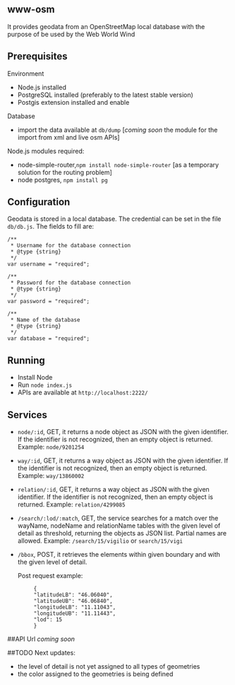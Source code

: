 ## www-osm

It provides geodata from an OpenStreetMap local database with the purpose of be used by the Web World Wind

## Prerequisites
Environment
* Node.js installed
* PostgreSQL installed (preferably to the latest stable version)
* Postgis extension installed and enable

Database
* import the data available at `db/dump` [*coming soon* the module for the import from xml and live osm APIs]

Node.js modules required:
* node-simple-router,`npm install node-simple-router` [as a temporary solution for the routing problem]
* node postgres, `npm install pg`

## Configuration

Geodata is stored in a local database. The credential can be set in the file `db/db.js`.
The fields to fill are:
```
/**
 * Username for the database connection
 * @type {string}
 */
var username = "required";

/**
 * Password for the database connection
 * @type {string}
 */
var password = "required";

/**
 * Name of the database
 * @type {string}
 */
var database = "required"; 
```

## Running

* Install Node
* Run `node index.js`
* APIs are available at `http://localhost:2222/`

## Services

* `node/:id`, GET, it returns a node object as JSON with the given identifier. If the identifier is not recognized, then an empty object is returned. Example: `node/9201254`
* `way/:id`, GET,  it returns a way object as JSON with the given identifier. If the identifier is not recognized, then an empty object is returned. Example: `way/13860002`
* `relation/:id`, GET, it returns a way object as JSON with the given identifier. If the identifier is not recognized, then an empty object is returned. Example: `relation/4299085`
* `/search/:lod/:match`, GET, the service searches for a match over the wayName, nodeName and relationName tables with the given level of detail as threshold, returning the objects as JSON list. Partial names are allowed. Example: `/search/15/vigilio` or `search/15/vigi`
* `/bbox`, POST, it retrieves the elements within given boundary and with the given level of detail.

    Post request example:
    ```
         {
         "latitudeLB": "46.06040",
         "latitudeUB": "46.06840",
         "longitudeLB": "11.11043",
         "longitudeUB": "11.11443",
         "lod": 15
         }
    ```

##API Url
*coming soon*

##TODO
Next updates: 
* the level of detail is not yet assigned to all types of geometries
* the color assigned to the geometries is being defined
